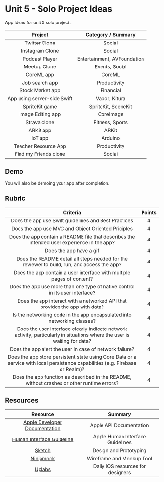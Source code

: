 # Unit 5 - Solo Project Ideas

App ideas for unit 5 solo project.

| Project | Category / Summary |
|:------:|:------:|
| Twitter Clone | Social |
| Instagram Clone | Social |
| Podcast Player | Entertainment, AVFoundation |
| Meetup Clone | Events, Social |
| CoreML app | CoreML |
| Job search app | Productivity |
| Stock Market app | Financial |
| App using server-side Swift | Vapor, Kitura |
| SpriteKit game | SpriteKit, SceneKit |
| Image Editing app | CoreImage |
| Strava clone | Fitness, Sports |
| ARKit app | ARKit |
| IoT app | Arduino |
| Teacher Resource App | Productivity |
| Find my Friends clone | Social |


## Demo 

You will also be demoing your app after completion. 

## Rubric 

| Criteria | Points |
|:---------:|:--------:|
| Does the app use Swift guidelines and Best Practices | 4 |
| Does the app use MVC and Object Oriented Priciples | 4 |
| Does the app contain a README file that describes the intended user experience in the app? | 4 |
| Does the app have a gif | 4 |
| Does the README detail all steps needed for the reviewer to build, run, and access the app? | 4 |
| Does the app contain a user interface with multiple pages of content? | 4 |
| Does the app use more than one type of native control in its user interface? | 4 |
| Does the app interact with a networked API that provides the app with data? | 4 |
| Is the networking code in the app encapsulated into networking classes? | 4 |
| Does the user interface clearly indicate network activity, particularly in situations where the user is waiting for data? |  4 |
| Does the app alert the user in case of network failure? | 4 |
| Does the app store persistent state using Core Data or a service with local persistence capabilities (e.g. Firebase or Realm)? | 4 |
| Does the app function as described in the README, without crashes or other runtime errors? | 4 |

## Resources 
   
| Resource | Summary |
|:---------:|:--------:|
| [Apple Developer Documentation](https://developer.apple.com/documentation) | Apple API Documentation | 
| [Human Interface Guideline](https://developer.apple.com/design/human-interface-guidelines/ios/overview/themes/) | Apple Human Interface Guidelines |
| [Sketch](https://www.sketchapp.com/) | Design and Prototyping |
| [Ninjamock](https://ninjamock.com/) | Wireframe and Mockup Tool |
| [Uplabs](https://www.uplabs.com/ios) | Daily iOS resources for designers |
